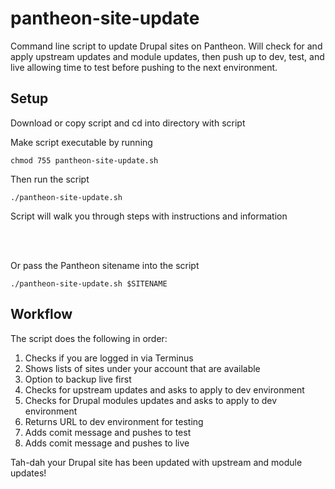 # pantheon-site-update
Command line script to update Drupal sites on Pantheon. Will check for and apply upstream updates and module updates, then push up to dev, test, and live allowing time to test before pushing to the next environment.

## Setup
Download or copy script and cd into directory with script

Make script executable by running 

``chmod 755 pantheon-site-update.sh``

Then run the script

``./pantheon-site-update.sh``

Script will walk you through steps with instructions and information

<br/>
<br/>

Or pass the Pantheon sitename into the script

``./pantheon-site-update.sh $SITENAME``


## Workflow
The script does the following in order:
1. Checks if you are logged in via Terminus
1. Shows lists of sites under your account that are available
1. Option to backup live first
1. Checks for upstream updates and asks to apply to dev environment
1. Checks for Drupal modules updates and asks to apply to dev environment
1. Returns URL to dev environment for testing
1. Adds comit message and pushes to test
1. Adds comit message and pushes to live


Tah-dah your Drupal site has been updated with upstream and module updates!
